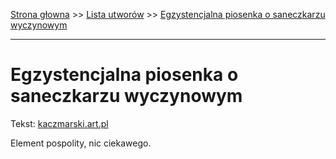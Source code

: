 [Strona głowna](../index.md) >> [Lista utworów](../list.md) >> [Egzystencjalna piosenka o saneczkarzu wyczynowym](144.md)

---

# Egzystencjalna piosenka o saneczkarzu wyczynowym

Tekst: [kaczmarski.art.pl](https://www.kaczmarski.art.pl/tworczosc/wiersze/egzystencjalna-piosenka-o-saneczkarzu-wyczynowym/)

Element pospolity, nic ciekawego.